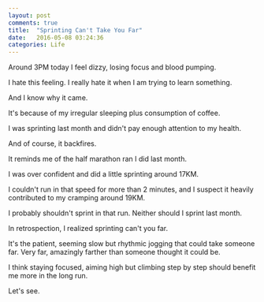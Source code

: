 ```yaml
---
layout: post
comments: true
title:  "Sprinting Can't Take You Far"
date:   2016-05-08 03:24:36
categories: Life
---
```


Around 3PM today I feel dizzy, losing focus and blood pumping. 

I hate this feeling. I really hate it when I am trying to learn something.

And I know why it came.

It's because of my irregular sleeping plus consumption of coffee.

I was sprinting last month and didn't pay enough attention to my health.

And of course, it backfires.

It reminds me of the half marathon ran I did last month. 

I was over confident and did a little sprinting around 17KM. 

I couldn't run in that speed for more than 2 minutes, and I suspect it heavily contributed to my cramping around 19KM.

I probably shouldn't sprint in that run. Neither should I sprint last month.

In retrospection, I realized sprinting can't you far. 

It's the patient, seeming slow but rhythmic jogging that could take someone far. Very far, amazingly farther than someone thought it could be.

I think staying focused, aiming high but climbing step by step should benefit me more in the long run.

Let's see.